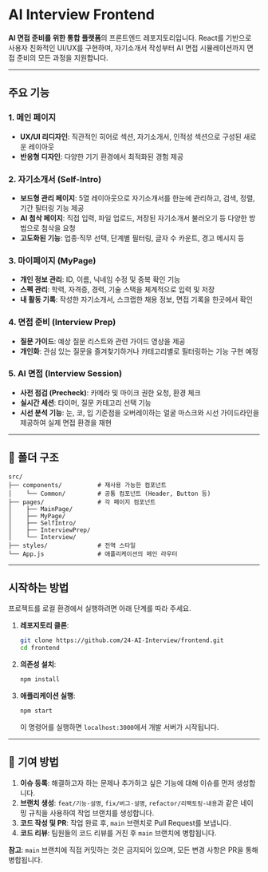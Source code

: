 # AI Interview Frontend

**AI 면접 준비를 위한 통합 플랫폼**의 프론트엔드 레포지토리입니다. 
React를 기반으로 사용자 친화적인 UI/UX를 구현하며, 자기소개서 작성부터 AI 면접 시뮬레이션까지 면접 준비의 모든 과정을 지원합니다.

-----

## 주요 기능

### 1. 메인 페이지

  - **UX/UI 리디자인**: 직관적인 히어로 섹션, 자기소개서, 인적성 섹션으로 구성된 새로운 레이아웃
  - **반응형 디자인**: 다양한 기기 환경에서 최적화된 경험 제공

### 2. 자기소개서 (Self-Intro)

  - **보드형 관리 페이지**: 5열 레이아웃으로 자기소개서를 한눈에 관리하고, 검색, 정렬, 기간 필터링 기능 제공
  - **AI 첨삭 페이지**: 직접 입력, 파일 업로드, 저장된 자기소개서 불러오기 등 다양한 방법으로 첨삭을 요청
  - **고도화된 기능**: 업종·직무 선택, 단계별 필터링, 글자 수 카운트, 경고 메시지 등

### 3. 마이페이지 (MyPage)

  - **개인 정보 관리**: ID, 이름, 닉네임 수정 및 중복 확인 기능
  - **스펙 관리**: 학력, 자격증, 경력, 기술 스택을 체계적으로 입력 및 저장
  - **내 활동 기록**: 작성한 자기소개서, 스크랩한 채용 정보, 면접 기록을 한곳에서 확인

### 4. 면접 준비 (Interview Prep)

  - **질문 가이드**: 예상 질문 리스트와 관련 가이드 영상을 제공
  - **개인화**: 관심 있는 질문을 즐겨찾기하거나 카테고리별로 필터링하는 기능 구현 예정

### 5. AI 면접 (Interview Session)

  - **사전 점검 (Precheck)**: 카메라 및 마이크 권한 요청, 환경 체크
  - **실시간 세션**: 타이머, 질문 카테고리 선택 기능
  - **시선 분석 기능**: 눈, 코, 입 기준점을 오버레이하는 얼굴 마스크와 시선 가이드라인을 제공하여 실제 면접 환경을 재현

-----

## 📂 폴더 구조

```
src/
├── components/          # 재사용 가능한 컴포넌트
│    └── Common/         # 공통 컴포넌트 (Header, Button 등)
├── pages/               # 각 페이지 컴포넌트
│    ├── MainPage/
│    ├── MyPage/
│    ├── SelfIntro/
│    ├── InterviewPrep/
│    └── Interview/
├── styles/              # 전역 스타일
└── App.js               # 애플리케이션의 메인 라우터
```

-----

## 시작하는 방법

프로젝트를 로컬 환경에서 실행하려면 아래 단계를 따라 주세요.

1.  **레포지토리 클론**:
    ```bash
    git clone https://github.com/24-AI-Interview/frontend.git
    cd frontend
    ```
2.  **의존성 설치**:
    ```bash
    npm install
    ```
3.  **애플리케이션 실행**:
    ```bash
    npm start
    ```
    이 명령어를 실행하면 `localhost:3000`에서 개발 서버가 시작됩니다.

-----

## 🤝 기여 방법

1.  **이슈 등록**: 해결하고자 하는 문제나 추가하고 싶은 기능에 대해 이슈를 먼저 생성합니다.
2.  **브랜치 생성**: `feat/기능-설명`, `fix/버그-설명`, `refactor/리팩토링-내용`과 같은 네이밍 규칙을 사용하여 작업 브랜치를 생성합니다.
3.  **코드 작성 및 PR**: 작업 완료 후, `main` 브랜치로 Pull Request를 보냅니다.
4.  **코드 리뷰**: 팀원들의 코드 리뷰를 거친 후 `main` 브랜치에 병합됩니다.

**참고**: `main` 브랜치에 직접 커밋하는 것은 금지되어 있으며, 모든 변경 사항은 PR을 통해 병합됩니다.
